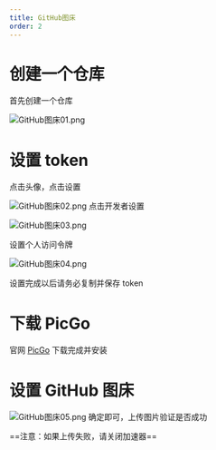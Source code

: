 ```yaml
---
title: GitHub图床
order: 2
---
```


# 创建一个仓库

首先创建一个仓库

![GitHub图床01.png](https://zhf-picture.oss-cn-qingdao.aliyuncs.com/my-img/GitHub图床01.png)
# 设置 token

点击头像，点击设置

![GitHub图床02.png](https://zhf-picture.oss-cn-qingdao.aliyuncs.com/my-img/GitHub图床02.png)
点击开发者设置

![GitHub图床03.png](https://zhf-picture.oss-cn-qingdao.aliyuncs.com/my-img/GitHub图床03.png)

设置个人访问令牌

![GitHub图床04.png](https://zhf-picture.oss-cn-qingdao.aliyuncs.com/my-img/GitHub图床04.png)

设置完成以后请务必复制并保存 token
# 下载 PicGo
官网 [PicGo](https://molunerfinn.com/PicGo/)
下载完成并安装
# 设置 GitHub 图床
![GitHub图床05.png](https://zhf-picture.oss-cn-qingdao.aliyuncs.com/my-img/GitHub图床05.png)
确定即可，上传图片验证是否成功

==注意：如果上传失败，请关闭加速器==